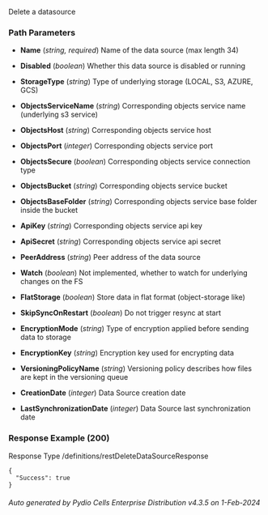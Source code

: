 






 
Delete a datasource  


### Path Parameters

 - **Name** (_string, required_) Name of the data source (max length 34)

 - **Disabled** (_boolean_) Whether this data source is disabled or running

 - **StorageType** (_string_) Type of underlying storage (LOCAL, S3, AZURE, GCS)

 - **ObjectsServiceName** (_string_) Corresponding objects service name (underlying s3 service)

 - **ObjectsHost** (_string_) Corresponding objects service host

 - **ObjectsPort** (_integer_) Corresponding objects service port

 - **ObjectsSecure** (_boolean_) Corresponding objects service connection type

 - **ObjectsBucket** (_string_) Corresponding objects service bucket

 - **ObjectsBaseFolder** (_string_) Corresponding objects service base folder inside the bucket

 - **ApiKey** (_string_) Corresponding objects service api key

 - **ApiSecret** (_string_) Corresponding objects service api secret

 - **PeerAddress** (_string_) Peer address of the data source

 - **Watch** (_boolean_) Not implemented, whether to watch for underlying changes on the FS

 - **FlatStorage** (_boolean_) Store data in flat format (object-storage like)

 - **SkipSyncOnRestart** (_boolean_) Do not trigger resync at start

 - **EncryptionMode** (_string_) Type of encryption applied before sending data to storage

 - **EncryptionKey** (_string_) Encryption key used for encrypting data

 - **VersioningPolicyName** (_string_) Versioning policy describes how files are kept in the versioning queue

 - **CreationDate** (_integer_) Data Source creation date

 - **LastSynchronizationDate** (_integer_) Data Source last synchronization date




### Response Example (200)
Response Type /definitions/restDeleteDataSourceResponse

```
{
  "Success": true
}
```




###### Auto generated by Pydio Cells Enterprise Distribution v4.3.5 on 1-Feb-2024
